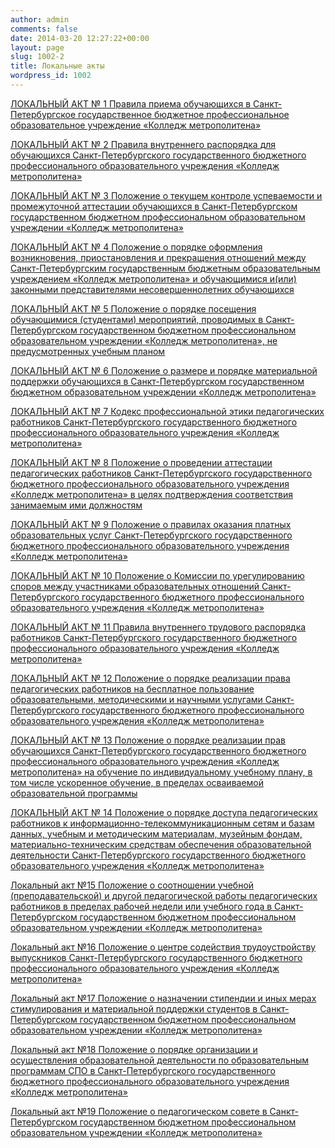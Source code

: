 ```yaml
---
author: admin
comments: false
date: 2014-03-20 12:27:22+00:00
layout: page
slug: 1002-2
title: Локальные акты
wordpress_id: 1002
---
```


[ЛОКАЛЬНЫЙ АКТ № 1 Правила приема обучающихся
в Санкт-Петербургское государственное бюджетное профессиональное образовательное учреждение
«Колледж метрополитена»](http://www.cm-spb.ru/cms/wp-content/uploads/2014/06/Правила-приема.pdf)

[ЛОКАЛЬНЫЙ АКТ № 2
Правила внутреннего распорядка для обучающихся Санкт-Петербургского государственного бюджетного профессионального образовательного учреждения «Колледж метрополитена»](http://www.cm-spb.ru/cms/wp-content/uploads/2015/10/правила-внутреннего-распорядка.pdf)

[ЛОКАЛЬНЫЙ АКТ № 3
Положение
о текущем контроле успеваемости и промежуточной аттестации обучающихся в
Санкт-Петербургском государственном бюджетном профессиональном образовательном учреждении
«Колледж метрополитена»](http://www.cm-spb.ru/cms/wp-content/uploads/2014/03/Локальный-акт-№-3-Положение-о-текущем-контроле-успеваемости.pdf)

[ЛОКАЛЬНЫЙ АКТ № 4
Положение о порядке оформления возникновения, приостановления и прекращения отношений между Санкт-Петербургским государственным бюджетным образовательным учреждением «Колледж метрополитена» и обучающимися и(или) законными представителями несовершеннолетних обучающихся](http://www.cm-spb.ru/cms/wp-content/uploads/2014/03/Локальный-акт-№4-Порядок-возникновения-отношений.pdf)

[ЛОКАЛЬНЫЙ АКТ № 5
Положение о порядке посещения обучающимися (студентами) мероприятий, проводимых в Санкт-Петербургском государственном бюджетном профессиональном образовательном учреждении «Колледж метрополитена», не предусмотренных учебным планом](http://www.cm-spb.ru/cms/wp-content/uploads/2014/03/Локальный-акт-№-5-Порядок-посещения-мероприятий.pdf)

[ЛОКАЛЬНЫЙ АКТ № 6
Положение о размере и порядке материальной поддержки обучающихся в Санкт-Петербургском государственном бюджетном образовательном учреждении «Колледж метрополитена»](http://www.cm-spb.ru/cms/wp-content/uploads/2014/03/Локальный-акт-№-6-материальная-поддержка.pdf)

[ЛОКАЛЬНЫЙ АКТ № 7
Кодекс профессиональной этики педагогических работников
Санкт-Петербургского государственного бюджетного профессионального образовательного учреждения
«Колледж метрополитена»](http://www.cm-spb.ru/cms/wp-content/uploads/2014/03/локальный-акт-№-7-Кодекс-профессиональной-этики.pdf)

[ЛОКАЛЬНЫЙ АКТ № 8
Положение
о проведении аттестации педагогических работников Санкт-Петербургского государственного бюджетного профессионального образовательного учреждения «Колледж метрополитена» в целях подтверждения соответствия занимаемым ими должностям](http://www.cm-spb.ru/cms/wp-content/uploads/2014/03/локальный-акт-№-8-О-проведении-аттестации-пед.-работников.pdf)

[ЛОКАЛЬНЫЙ АКТ № 9
Положение о правилах оказания платных образовательных услуг
Санкт-Петербургского государственного бюджетного профессионального образовательного учреждения «Колледж метрополитена»](http://www.cm-spb.ru/cms/wp-content/uploads/2014/03/Локальный-акт-№-9-О-платных-услугах.pdf)

[ЛОКАЛЬНЫЙ АКТ № 10
Положение о Комиссии по урегулированию споров между участниками образовательных отношений Санкт-Петербургского государственного бюджетного профессионального образовательного учреждения «Колледж метрополитена»](http://www.cm-spb.ru/cms/wp-content/uploads/2014/03/Локальный-акт-№-10-Положение-о-Комиссии-по-урегулировании-споров.pdf)

[ЛОКАЛЬНЫЙ АКТ № 11
Правила внутреннего трудового распорядка работников
Санкт-Петербургского государственного бюджетного профессионального образовательного учреждения «Колледж метрополитена»](http://www.cm-spb.ru/cms/wp-content/uploads/2014/03/Локальный-акт-№-11-Правила-внутреннего-трудового-распорядка.pdf)

[ЛОКАЛЬНЫЙ АКТ № 12
Положение о порядке реализации права педагогических работников на бесплатное пользование образовательными, методическими и научными услугами Санкт-Петербургского государственного бюджетного профессионального образовательного учреждения «Колледж метрополитена»](http://www.cm-spb.ru/cms/wp-content/uploads/2014/03/локальный-акт-№-12-Положение-о-порядке-реализации-права-пед.-работников.pdf)

[ЛОКАЛЬНЫЙ АКТ № 13
Положение
о порядке реализации прав обучающихся Санкт-Петербургского государственного бюджетного профессионального образовательного учреждения
«Колледж метрополитена»
на обучение по индивидуальному учебному плану, в том числе ускоренное обучение, в пределах осваиваемой образовательной программы](http://www.cm-spb.ru/cms/wp-content/uploads/2014/03/локальный-акт-№-13-О-реализации-прав-обучающихся.pdf)

[ЛОКАЛЬНЫЙ АКТ № 14
Положение о порядке доступа педагогических работников к информационно-телекоммуникационным сетям и базам данных, учебным и методическим материалам, музейным фондам, материально-техническим средствам обеспечения образовательной деятельности Санкт-Петербургского государственного бюджетного образовательного учреждения «Колледж метрополитена»](http://www.cm-spb.ru/cms/wp-content/uploads/2014/03/локальный-атк-№-14-О-порядке-доступа-к-информационно-телекоммуникационным-сетям-и-базам-данных.pdf)

[Локальный акт №15
Положение о соотношении учебной (преподавательской) и другой педагогической работы педагогических работников в пределах рабочей недели или учебного года в Санкт-Петербургском государственном бюджетном профессиональном образовательном учреждении «Колледж метрополитена»](http://www.cm-spb.ru/cms/wp-content/uploads/2014/03/Локальный-акт-№15-О-соотношении-учебной-работы.pdf)

[Локальный акт №16
Положение о центре содействия трудоустройству выпускников Санкт-Петербургского государственного бюджетного профессионального образовательного учреждения «Колледж метрополитена»](http://www.cm-spb.ru/cms/wp-content/uploads/2014/03/положения-о-ЦСТВ.pdf)

[Локальный акт №17
Положение о назначении стипендии и иных мерах стимулирования и материальной поддержки студентов в Санкт-Петербургском государственном бюджетном профессиональном образовательном учреждении «Колледж метрополитена»](http://www.cm-spb.ru/cms/wp-content/uploads/2014/03/ПОЛОЖЕНИЕ-о-назначении-стипендии-и-иных-мерах-стимулирования-и-материальной-поддержки-студентов.pdf)

[Локальный акт №18
Положение о порядке организации и осуществления образовательной деятельности по образовательным программам СПО в Санкт-Петербургского государственного бюджетного профессионального образовательного учреждения «Колледж метрополитена»](http://www.cm-spb.ru/cms/wp-content/uploads/2014/03/порядок-организации-и-осуществления-образовательной-деятельности-по-образовательным-программам-СПО.pdf)

[Локальный акт №19
Положение о педагогическом совете в Санкт-Петербургском государственном бюджетном профессиональном образовательном учреждении «Колледж метрополитена»](http://www.cm-spb.ru/cms/wp-content/uploads/2014/03/Положение-о-педагогическом-совете1.pdf)
